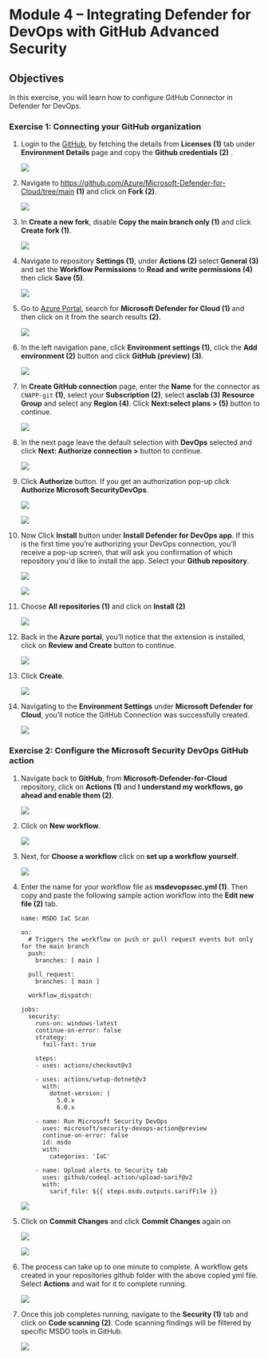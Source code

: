 # Module 4 – Integrating Defender for DevOps with GitHub Advanced Security

## Objectives
In this exercise, you will learn how to configure GitHub Connector in Defender for DevOps.

### Exercise 1: Connecting your GitHub organization

1.	Login to the [GitHub](https://github.com/), by fetching the details from **Licenses (1)** tab under **Environment Details** page and copy the **Github credentials (2)** .

    ![](images/m4-img21.png)

2. Navigate to https://github.com/Azure/Microsoft-Defender-for-Cloud/tree/main **(1)** and click on **Fork (2)**.

    ![](images/m4-img22.png)

3. In **Create a new fork**, disable **Copy the main branch only (1)** and click **Create fork (1)**. 

    ![](images/m4-img23.png)

4. Navigate to repository **Settings (1)**, under **Actions (2)** select **General (3)** and set the **Workflow Permissions** to **Read and write permissions (4)** then click **Save (5)**.

      ![](images/m4-img18.png)

5.	Go to [Azure Portal](http://portal.azure.com/), search for **Microsoft Defender for Cloud (1)** and then click on it from the search results **(2)**. 

    ![](images/m1-img1.png)

6.	In the left navigation pane, click **Environment settings (1)**, click the **Add environment (2)** button and click **GitHub (preview) (3)**. 

    ![](images/m4-img1.png)

7. In **Create GitHub connection** page, enter the **Name** for the connector as `CNAPP-git` **(1)**, select your **Subscription (2)**, select **asclab (3)** **Resource Group** and select any **Region (4)**.	Click **Next:select plans > (5)** button to continue.

    ![](images/m4-img2.png)

8. In the next page leave the default selection with **DevOps** selected and click **Next: Authorize connection >** button to continue. 

    ![](images/m4-img3.png)


9.	Click **Authorize** button. If you get an authorization pop-up click **Authorize Microsoft SecurityDevOps**.

    ![](images/m4-img4.png)

    ![](images/m4-img5.png)

10.	Now Click **Install** button under **Install Defender for DevOps app**. If this is the first time you’re authorizing your DevOps connection, you’ll receive a pop-up screen, that will ask you confirmation of which repository you'd like to install the app. Select your **Github repository**. 

    ![](images/m4-img6.png)

    ![](images/m4-img7.png)

11. Choose **All repositories (1)** and click on **Install (2)**

    ![](images/m4-img8.png)

12. Back in the **Azure portal**, you’ll notice that the extension is installed, click on **Review and Create** button to continue.  

    ![](images/m4-img9.png)

13. Click **Create**.

    ![](images/m4-img10.png)

14. Navigating to the **Environment Settings** under **Microsoft Defender for Cloud**, you’ll notice the GitHub Connection was successfully created. 

    ![](images/m4-img11.png)

### Exercise 2: Configure the Microsoft Security DevOps GitHub action

1. Navigate back to **GitHub**, from **Microsoft-Defender-for-Cloud** repository, click on **Actions (1)** and **I understand my workflows, go ahead and enable them (2)**.

    ![](images/m4-img24.png)

2.	Click on **New workflow**.

    ![](images/m4-img25.png)

3.	Next, for **Choose a workflow** click on **set up a workflow yourself**.  

    ![](images/m4-img26.png)

4. Enter the name for your workflow file as **msdevopssec.yml (1)**. Then copy and paste the following sample action workflow into the **Edit new file (2)** tab. 

    ~~~~~~
    name: MSDO IaC Scan

    on:
      # Triggers the workflow on push or pull request events but only for the main branch
      push:
        branches: [ main ]

      pull_request:
        branches: [ main ]

      workflow_dispatch:

    jobs:
      security:
        runs-on: windows-latest
        continue-on-error: false
        strategy:
          fail-fast: true

        steps:
        - uses: actions/checkout@v3

        - uses: actions/setup-dotnet@v3
          with:
            dotnet-version: |
              5.0.x
              6.0.x

        - name: Run Microsoft Security DevOps
          uses: microsoft/security-devops-action@preview
          continue-on-error: false
          id: msdo
          with:
            categories: 'IaC'

        - name: Upload alerts to Security tab
          uses: github/codeql-action/upload-sarif@v2
          with:
            sarif_file: ${{ steps.msdo.outputs.sarifFile }}
    ~~~~~~~

   
    ![](images/m4-img27.png)

5.	Click on **Commit Changes** and click **Commit Changes** again on 

    ![](images/m4-img14.png)

    ![](images/m4-img15.png)

6. The process can take up to one minute to complete. A workflow gets created in your repositories github folder with the above copied yml file. Select **Actions** and wait for it to complete running. 

    ![](images/m4-img17.png)

7.	Once this job completes running, navigate to the **Security (1)** tab and click on **Code scanning (2)**. Code scanning findings will be filtered by specific MSDO tools in GitHub.

    ![](images/m4-img28.png)


